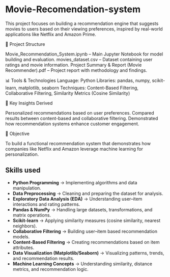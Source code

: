# Movie-Recomendation-system
This project focuses on building a recommendation engine that suggests movies to users based on their viewing preferences, inspired by real-world applications like Netflix and Amazon Prime.

📂 Project Structure

Movie_Recommendation_System.ipynb – Main Jupyter Notebook for model building and evaluation.
movies_dataset.csv – Dataset containing user ratings and movie information.
Project Summary & Report (Movie Recommender).pdf – Project report with methodology and findings.

📊 Tools & Technologies
Language: Python
Libraries: pandas, numpy, scikit-learn, matplotlib, seaborn
Techniques: Content-Based Filtering, Collaborative Filtering, Similarity Metrics (Cosine Similarity)

🧠 Key Insights Derived

Personalized recommendations based on user preferences.
Compared results between content-based and collaborative filtering.
Demonstrated how recommendation systems enhance customer engagement.


🎯 Objective

To build a functional recommendation system that demonstrates how companies like Netflix and Amazon leverage machine learning for personalization.


##  Skills used

- **Python Programming** → Implementing algorithms and data manipulation.  
- **Data Preprocessing** → Cleaning and preparing the dataset for analysis.  
- **Exploratory Data Analysis (EDA)** → Understanding user–item interactions and rating patterns.  
- **Pandas & NumPy** → Handling large datasets, transformations, and matrix operations.  
- **Scikit-learn** → Applying similarity measures (cosine similarity, nearest neighbors).  
- **Collaborative Filtering** → Building user–item based recommendation models.  
- **Content-Based Filtering** → Creating recommendations based on item attributes.  
- **Data Visualization (Matplotlib/Seaborn)** → Visualizing patterns, trends, and recommendation results.  
- **Machine Learning Concepts** → Understanding similarity, distance metrics, and recommendation logic.  
